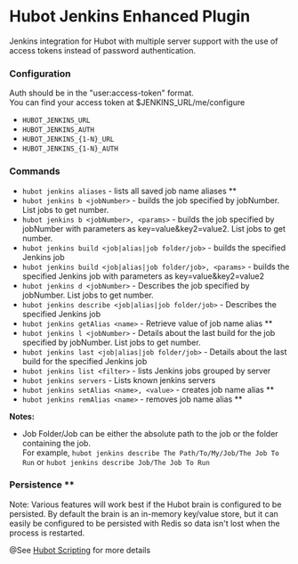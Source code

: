 # Hubot Jenkins Enhanced Plugin

Jenkins integration for Hubot with multiple server support with the use of access tokens instead of password authentication.

### Configuration
Auth should be in the "user:access-token" format.\
You can find your access token at $JENKINS_URL/me/configure

- ```HUBOT_JENKINS_URL```
- ```HUBOT_JENKINS_AUTH```
- ```HUBOT_JENKINS_{1-N}_URL```
- ```HUBOT_JENKINS_{1-N}_AUTH```

### Commands
- ```hubot jenkins aliases``` - lists all saved job name aliases **
- ```hubot jenkins b <jobNumber>``` - builds the job specified by jobNumber. List jobs to get number.
- ```hubot jenkins b <jobNumber>, <params>``` - builds the job specified by jobNumber with parameters as key=value&key2=value2. List jobs to get number.
- ```hubot jenkins build <job|alias|job folder/job>``` - builds the specified Jenkins job
- ```hubot jenkins build <job|alias|job folder/job>, <params>``` - builds the specified Jenkins job with parameters as key=value&key2=value2
- ```hubot jenkins d <jobNumber>``` - Describes the job specified by jobNumber. List jobs to get number.
- ```hubot jenkins describe <job|alias|job folder/job>``` - Describes the specified Jenkins job
- ```hubot jenkins getAlias <name>``` - Retrieve value of job name alias **
- ```hubot jenkins l <jobNumber>``` - Details about the last build for the job specified by jobNumber. List jobs to get number.
- ```hubot jenkins last <job|alias|job folder/job>``` - Details about the last build for the specified Jenkins job
- ```hubot jenkins list <filter>``` - lists Jenkins jobs grouped by server
- ```hubot jenkins servers``` - Lists known jenkins servers
- ```hubot jenkins setAlias <name>, <value>``` - creates job name alias **
- ```hubot jenkins remAlias <name>``` - removes job name alias **

**Notes:** 
- Job Folder/Job can be either the absolute path to the job or the folder containing the job. \
For example, `hubot jenkins describe The Path/To/My/Job/The Job To Run` or `hubot jenkins describe Job/The Job To Run`

### Persistence **
Note: Various features will work best if the Hubot brain is configured to be persisted. By default
the brain is an in-memory key/value store, but it can easily be configured to be persisted with Redis so
data isn't lost when the process is restarted.

@See [Hubot Scripting](https://hubot.github.com/docs/scripting/) for more details
